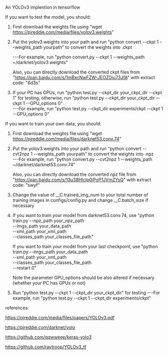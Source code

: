 An YOLOv3 implention in tensorflow

If you want to test the model, you should:

1. First download the weights file using "wget https://pjreddie.com/media/files/yolov3.weights"

2. Put the yolov3.weights into your path and run "python convert --ckpt 1 --weights_path yourpath" to convert the weights into .ckpt  

	 ---For example, run "python convert.py --ckpt 1 --weights_path ~/darknet/yolov3.weights"
	 
   Also, you can directly download the converted ckpt files from "https://pan.baidu.com/s/1mBxcNwFZW-JEOZOiu73JfA" with extract code: "6d3s"

3. If your PC has GPUs, run "python test.py --ckpt_dir your_ckpt_dir --ckpt 1" for testing, otherwise, run "python test.py --ckpt_dir your_ckpt_dir --ckpt 1 --GPU_options 0"    
	 ---For example, run "python test.py --ckpt_dir experiments/ckpt --ckpt 1 --GPU_options 0"


If you want to train your own data, you should:

1. First download the weights file using "wget https://pjreddie.com/media/files/darknet53.conv.74"

2. Put the yolov3.weights into your path and run "python convert --cvt2npz 1 --weights_path yourpath" to convert the weights into .npz      
	   ---For example, run "python convert.py --cvt2npz 1 --weights_path ~/darknet/darknet53.conv.74"
   
   Also, you can directly download the converted npz file from "https://pan.baidu.com/s/13u38HIclp0iPoP1JVmZYsQ" with extract code: "swyf"

3. Change the value of __C.trained_img_num to your total number of training images in configs/config.py and change __C.batch_size if necessary

4. If you want to train your model from darknet53.conv.74, use "python train.py --npz_path your_npz_path\
                                                                                --imgs_path your_data_path\
                                                                                --xml_path your_xml_path\
                                                                                --classes_path your_classes_file_path"
										
   If you want to train your model from your last checkpoint, use "python train.py --imgs_path your_data_path\
                                                                                   --xml_path your_xml_path\
                                                                                   --classes_path your_classes_file_path\
                                                                                   --restart 0"
										   
   Note the parameter GPU_options should be also altered if necessary (whether your PC has GPUs or not)

5. Run "python test.py --ckpt 1 --ckpt_dir your_ckpt_dir" for testing
         ---For example, run "python test.py --ckpt 1 --ckpt_dir experiments/ckpt"


references:

https://pjreddie.com/media/files/papers/YOLOv3.pdf

https://pjreddie.com/darknet/yolo

https://github.com/qqwweee/keras-yolo3

https://github.com/raytroop/YOLOv3_tf
